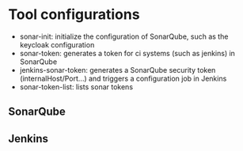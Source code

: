 # Tool configurations

- sonar-init: initialize the configuration of SonarQube, such as the keycloak configuration
- sonar-token: generates a token for ci systems (such as jenkins) in SonarQube
- jenkins-sonar-token: generates a SonarQube security token (internalHost/Port...) and triggers a configuration job in Jenkins 
- sonar-token-list: lists sonar tokens


## SonarQube

## Jenkins

